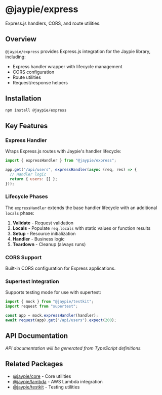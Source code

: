# @jaypie/express

Express.js handlers, CORS, and route utilities.

## Overview

`@jaypie/express` provides Express.js integration for the Jaypie library, including:

- Express handler wrapper with lifecycle management
- CORS configuration
- Route utilities
- Request/response helpers

## Installation

```bash
npm install @jaypie/express
```

## Key Features

### Express Handler

Wraps Express.js routes with Jaypie's handler lifecycle:

```javascript
import { expressHandler } from "@jaypie/express";

app.get("/api/users", expressHandler(async (req, res) => {
  // Handler logic
  return { users: [] };
}));
```

### Lifecycle Phases

The `expressHandler` extends the base handler lifecycle with an additional `locals` phase:

1. **Validate** - Request validation
2. **Locals** - Populate `req.locals` with static values or function results
3. **Setup** - Resource initialization
4. **Handler** - Business logic
5. **Teardown** - Cleanup (always runs)

### CORS Support

Built-in CORS configuration for Express applications.

### Supertest Integration

Supports testing mode for use with supertest:

```javascript
import { mock } from "@jaypie/testkit";
import request from "supertest";

const app = mock.expressHandler(handler);
await request(app).get("/api/users").expect(200);
```

## API Documentation

_API documentation will be generated from TypeScript definitions._

## Related Packages

- [@jaypie/core](./core) - Core utilities
- [@jaypie/lambda](./lambda) - AWS Lambda integration
- [@jaypie/testkit](./testkit) - Testing utilities
